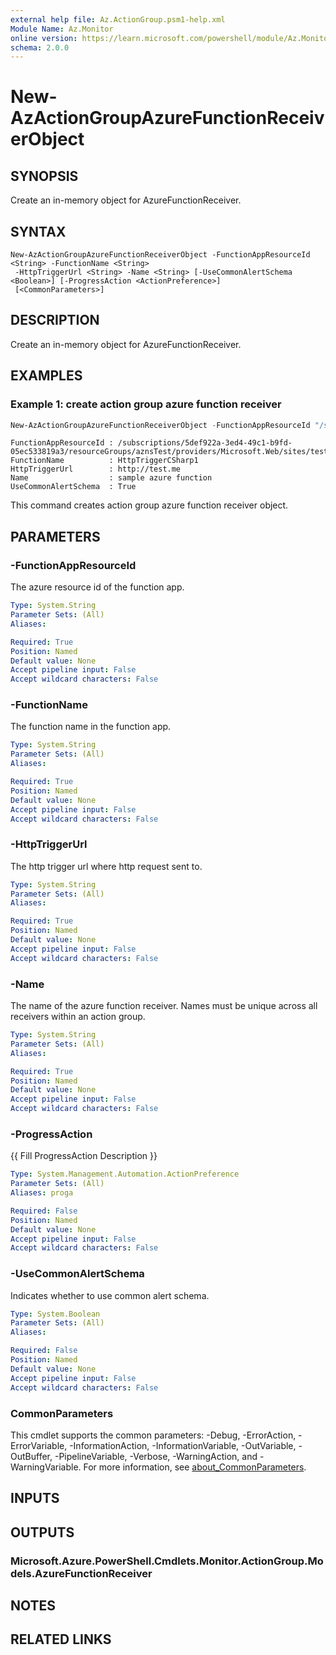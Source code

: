 ```yaml
---
external help file: Az.ActionGroup.psm1-help.xml
Module Name: Az.Monitor
online version: https://learn.microsoft.com/powershell/module/Az.Monitor/new-azactiongroupazurefunctionreceiverobject
schema: 2.0.0
---
```


# New-AzActionGroupAzureFunctionReceiverObject

## SYNOPSIS
Create an in-memory object for AzureFunctionReceiver.

## SYNTAX

```
New-AzActionGroupAzureFunctionReceiverObject -FunctionAppResourceId <String> -FunctionName <String>
 -HttpTriggerUrl <String> -Name <String> [-UseCommonAlertSchema <Boolean>] [-ProgressAction <ActionPreference>]
 [<CommonParameters>]
```

## DESCRIPTION
Create an in-memory object for AzureFunctionReceiver.

## EXAMPLES

### Example 1: create action group azure function receiver
```powershell
New-AzActionGroupAzureFunctionReceiverObject -FunctionAppResourceId "/subscriptions/5def922a-3ed4-49c1-b9fd-05ec533819a3/resourceGroups/aznsTest/providers/Microsoft.Web/sites/testFunctionApp" -FunctionName HttpTriggerCSharp1 -HttpTriggerUrl "http://test.me" -Name "sample azure function" -UseCommonAlertSchema $true
```

```output
FunctionAppResourceId : /subscriptions/5def922a-3ed4-49c1-b9fd-05ec533819a3/resourceGroups/aznsTest/providers/Microsoft.Web/sites/testFunctionApp
FunctionName          : HttpTriggerCSharp1
HttpTriggerUrl        : http://test.me
Name                  : sample azure function
UseCommonAlertSchema  : True
```

This command creates action group azure function receiver object.

## PARAMETERS

### -FunctionAppResourceId
The azure resource id of the function app.

```yaml
Type: System.String
Parameter Sets: (All)
Aliases:

Required: True
Position: Named
Default value: None
Accept pipeline input: False
Accept wildcard characters: False
```

### -FunctionName
The function name in the function app.

```yaml
Type: System.String
Parameter Sets: (All)
Aliases:

Required: True
Position: Named
Default value: None
Accept pipeline input: False
Accept wildcard characters: False
```

### -HttpTriggerUrl
The http trigger url where http request sent to.

```yaml
Type: System.String
Parameter Sets: (All)
Aliases:

Required: True
Position: Named
Default value: None
Accept pipeline input: False
Accept wildcard characters: False
```

### -Name
The name of the azure function receiver.
Names must be unique across all receivers within an action group.

```yaml
Type: System.String
Parameter Sets: (All)
Aliases:

Required: True
Position: Named
Default value: None
Accept pipeline input: False
Accept wildcard characters: False
```

### -ProgressAction
{{ Fill ProgressAction Description }}

```yaml
Type: System.Management.Automation.ActionPreference
Parameter Sets: (All)
Aliases: proga

Required: False
Position: Named
Default value: None
Accept pipeline input: False
Accept wildcard characters: False
```

### -UseCommonAlertSchema
Indicates whether to use common alert schema.

```yaml
Type: System.Boolean
Parameter Sets: (All)
Aliases:

Required: False
Position: Named
Default value: None
Accept pipeline input: False
Accept wildcard characters: False
```

### CommonParameters
This cmdlet supports the common parameters: -Debug, -ErrorAction, -ErrorVariable, -InformationAction, -InformationVariable, -OutVariable, -OutBuffer, -PipelineVariable, -Verbose, -WarningAction, and -WarningVariable. For more information, see [about_CommonParameters](http://go.microsoft.com/fwlink/?LinkID=113216).

## INPUTS

## OUTPUTS

### Microsoft.Azure.PowerShell.Cmdlets.Monitor.ActionGroup.Models.AzureFunctionReceiver

## NOTES

## RELATED LINKS
